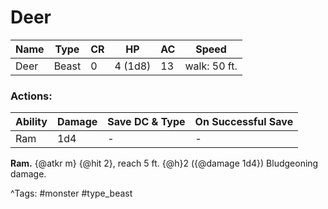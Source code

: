 # Deer

| Name | Type | CR | HP | AC | Speed |
|------|------|----|----|----|-------|
| Deer | Beast | 0 | 4 (1d8) | 13 | walk: 50 ft. |

### Actions:

| Ability | Damage | Save DC & Type | On Successful Save |
|---------|--------|----------------|--------------------|
| Ram | 1d4 | - | - |


**Ram.** {@atkr m} {@hit 2}, reach 5 ft. {@h}2 ({@damage 1d4}) Bludgeoning damage.

^Tags: #monster #type_beast